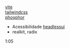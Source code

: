 [vite](https://vitejs.dev/)  
[tailwindcss](https://tailwindcss.com/)  
[phosphor](https://phosphoricons.com/)  

- Acessibilidade
[headlessui](https://headlessui.dev/)  
- realkit, radix

1:05